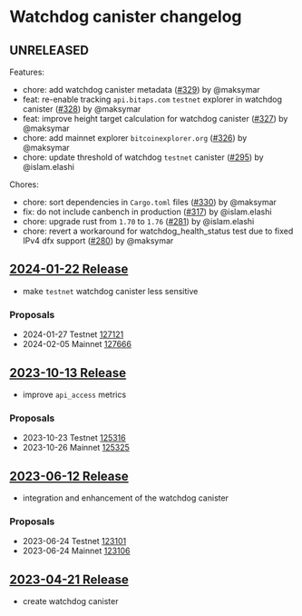 # Watchdog canister changelog

## UNRELEASED

Features:
- chore: add watchdog canister metadata ([#329](https://github.com/dfinity/bitcoin-canister/pull/329)) by @maksymar
- feat: re-enable tracking `api.bitaps.com` `testnet` explorer in watchdog canister ([#328](https://github.com/dfinity/bitcoin-canister/pull/328)) by @maksymar
- feat: improve height target calculation for watchdog canister ([#327](https://github.com/dfinity/bitcoin-canister/pull/327)) by @maksymar
- chore: add mainnet explorer `bitcoinexplorer.org` ([#326](https://github.com/dfinity/bitcoin-canister/pull/326)) by @maksymar
- chore: update threshold of watchdog `testnet` canister ([#295](https://github.com/dfinity/bitcoin-canister/pull/295)) by @islam.elashi

Chores:
- chore: sort dependencies in `Cargo.toml` files ([#330](https://github.com/dfinity/bitcoin-canister/pull/330)) by @maksymar
- fix: do not include canbench in production ([#317](https://github.com/dfinity/bitcoin-canister/pull/317)) by @islam.elashi
- chore: upgrade rust from `1.70` to `1.76` ([#281](https://github.com/dfinity/bitcoin-canister/pull/281)) by @islam.elashi
- chore: revert a workaround for watchdog_health_status test due to fixed IPv4 dfx support ([#280](https://github.com/dfinity/bitcoin-canister/pull/280)) by @maksymar

## [2024-01-22 Release](https://github.com/dfinity/bitcoin-canister/releases/tag/release%2F2024-01-22)

- make `testnet` watchdog canister less sensitive

### Proposals

- 2024-01-27 Testnet [127121](https://dashboard.internetcomputer.org/proposal/127121)
- 2024-02-05 Mainnet [127666](https://dashboard.internetcomputer.org/proposal/127666)


## [2023-10-13 Release](https://github.com/dfinity/bitcoin-canister/releases/tag/release%2F2023-10-13)

- improve `api_access` metrics

### Proposals

- 2023-10-23 Testnet [125316](https://dashboard.internetcomputer.org/proposal/125316)
- 2023-10-26 Mainnet [125325](https://dashboard.internetcomputer.org/proposal/125325)


## [2023-06-12 Release](https://github.com/dfinity/bitcoin-canister/releases/tag/release%2F2023-06-12)

- integration and enhancement of the watchdog canister

### Proposals

- 2023-06-24 Testnet [123101](https://dashboard.internetcomputer.org/proposal/123101)
- 2023-06-24 Mainnet [123106](https://dashboard.internetcomputer.org/proposal/123106)


## [2023-04-21 Release](https://github.com/dfinity/bitcoin-canister/releases/tag/release%2F2023-04-21)

- create watchdog canister
